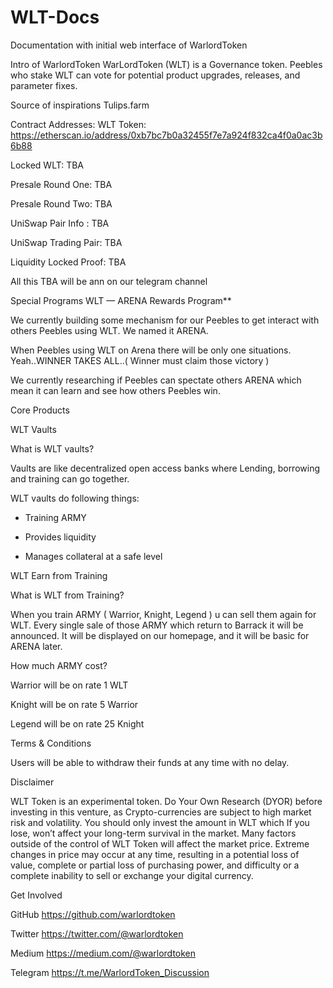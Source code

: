 # WLT-Docs
Documentation with initial web interface of WarlordToken 

Intro of WarlordToken
WarLordToken (WLT) is a Governance token. Peebles who stake WLT can vote for potential product upgrades, releases, and parameter fixes.

Source of inspirations 
Tulips.farm

Contract Addresses:
WLT Token: https://etherscan.io/address/0xb7bc7b0a32455f7e7a924f832ca4f0a0ac3b6b88

Locked WLT: TBA

Presale Round One: TBA

Presale Round Two: TBA

UniSwap Pair Info : TBA

UniSwap Trading Pair: TBA

Liquidity Locked Proof: TBA

All this TBA will be ann on our telegram channel

Special Programs
WLT — ARENA Rewards Program**

We currently building some mechanism for our Peebles to get interact with others Peebles using WLT. We named it ARENA.

When Peebles using WLT on Arena there will be only one situations. Yeah..WINNER TAKES ALL..( Winner must claim those victory )

We currently researching if Peebles can spectate others ARENA which mean it can learn and see how others Peebles win.



Core Products

WLT Vaults

What is WLT vaults?

Vaults are like decentralized open access banks where Lending, borrowing and training can go together.

WLT vaults do following things:

- Training ARMY

- Provides liquidity

- Manages collateral at a safe level


WLT Earn from Training

What is WLT from Training?

When you train ARMY ( Warrior, Knight, Legend ) u can sell them again for WLT. Every single sale of those ARMY which return to Barrack it will be announced.
It will be displayed on our homepage, and it will be basic for ARENA later.


How much ARMY cost?

Warrior will be on rate 1 WLT

Knight will be on rate 5 Warrior

Legend will be on rate 25 Knight


Terms & Conditions

Users will be able to withdraw their funds at any time with no delay.

Disclaimer

WLT Token is an experimental token. Do Your Own Research (DYOR) before investing in this venture, as Crypto-currencies are subject to high market risk and volatility. You should only invest the amount in WLT which If you lose, won’t affect your long-term survival in the market. Many factors outside of the control of WLT Token will affect the market price. Extreme changes in price may occur at any time, resulting in a potential loss of value, complete or partial loss of purchasing power, and difficulty or a complete inability to sell or exchange your digital currency.

Get Involved

GitHub https://github.com/warlordtoken

Twitter https://twitter.com/@warlordtoken

Medium https://medium.com/@warlordtoken

Telegram https://t.me/WarlordToken_Discussion
